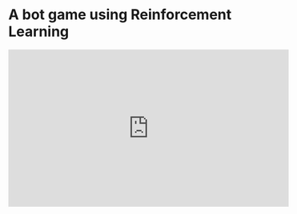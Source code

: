 # A bot game using Reinforcement Learning

<iframe width="560" height="315" src="https://www.youtube.com/embed/YaxRUvWVQZI" title="YouTube video player" frameborder="0" allow="accelerometer; autoplay; clipboard-write; encrypted-media; gyroscope; picture-in-picture" allowfullscreen></iframe>
